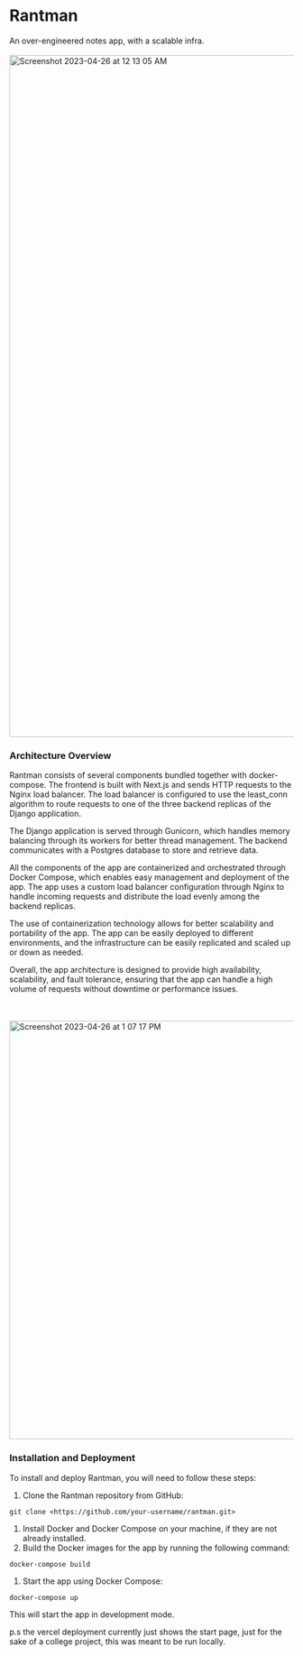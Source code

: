 # Rantman

An over-engineered notes app, with a scalable infra.
</br>
</br>
<img width="1209" alt="Screenshot 2023-04-26 at 12 13 05 AM" src="https://user-images.githubusercontent.com/90976669/234372290-68f3da46-abbe-4611-9e40-311069a9c08b.png">



### Architecture Overview

Rantman consists of several components bundled together with docker-compose. The frontend is built with Next.js and sends HTTP requests to the Nginx load balancer. The load balancer is configured to use the least_conn algorithm to route requests to one of the three backend replicas of the Django application.

The Django application is served through Gunicorn, which handles memory balancing through its workers for better thread management. The backend communicates with a Postgres database to store and retrieve data.

All the components of the app are containerized and orchestrated through Docker Compose, which enables easy management and deployment of the app. The app uses a custom load balancer configuration through Nginx to handle incoming requests and distribute the load evenly among the backend replicas.

The use of containerization technology allows for better scalability and portability of the app. The app can be easily deployed to different environments, and the infrastructure can be easily replicated and scaled up or down as needed.

Overall, the app architecture is designed to provide high availability, scalability, and fault tolerance, ensuring that the app can handle a high volume of requests without downtime or performance issues.

</br>
</br>

<img width="742" alt="Screenshot 2023-04-26 at 1 07 17 PM" src="https://user-images.githubusercontent.com/90976669/234503772-01a5a5dd-f208-4082-978a-237fd940a8dd.png">

</br>


### Installation and Deployment

To install and deploy Rantman, you will need to follow these steps:


1. Clone the Rantman repository from GitHub:

```
git clone <https://github.com/your-username/rantman.git>
```

1. Install Docker and Docker Compose on your machine, if they are not already installed.
2. Build the Docker images for the app by running the following command:

```
docker-compose build
```

1. Start the app using Docker Compose:

```
docker-compose up
```

This will start the app in development mode.

p.s the vercel deployment currently just shows the start page, just for the sake of a college project, this was meant to be run locally.




